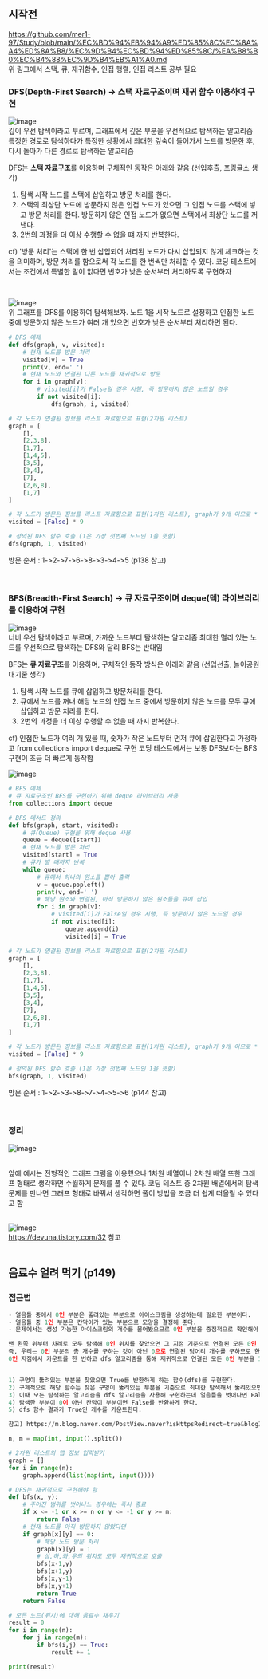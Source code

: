 ## 시작전
https://github.com/mer1-97/Study/blob/main/%EC%BD%94%EB%94%A9%ED%85%8C%EC%8A%A4%ED%8A%B8/%EC%9D%B4%EC%BD%94%ED%85%8C/%EA%B8%B0%EC%B4%88%EC%9D%B4%EB%A1%A0.md
<br>
위 링크에서 스택, 큐, 재귀함수, 인접 행렬, 인접 리스트 공부 필요
<br>

### DFS(Depth-First Search) -> 스택 자료구조이며 재귀 함수 이용하여 구현
![image](https://user-images.githubusercontent.com/76419721/141737782-a6da4316-0adf-495d-a9b4-adcfb3d30369.png)
<br>
깊이 우선 탐색이라고 부르며, 그래프에서 깊은 부분을 우선적으로 탐색하는 알고리즘
특정한 경로로 탐색하다가 특정한 상황에서 최대한 깊숙이 들어가서 노드를 방문한 후, 다시 돌아가 다른 경로로 탐색하는 알고리즘

DFS는 <b>스택 자료구조</b>를 이용하며 구체적인 동작은 아래와 같음 (선입후출, 프링글스 생각)
1) 탐색 시작 노드를 스택에 삽입하고 방문 처리를 한다.
2) 스택의 최상단 노드에 방문하지 않은 인접 노드가 있으면 그 인접 노드를 스택에 넣고 방문 처리를 한다.
   방문하지 않은 인접 노드가 없으면 스택에서 최상단 노드를 꺼낸다.
3) 2번의 과정을 더 이상 수행할 수 없을 떄 까지 반복한다.

cf) '방문 처리'는 스택에 한 번 삽입되어 처리된 노드가 다시 삽입되지 않게 체크하는 것을 의미하며, 방문 처리를 함으로써 각 노드를 한 번씩만 처리할 수 있다.
    코딩 테스트에서는 조건에서 특별한 말이 없다면 번호가 낮은 순서부터 처리하도록 구현하자

<br>

![image](https://user-images.githubusercontent.com/76419721/141738554-04ca559c-9d9e-4fe9-b7dd-35f423aa74fc.png)
<br>
위 그래프를 DFS를 이용하여 탐색해보자.
노드 1을 시작 노드로 설정하고 인접한 노드 중에 방문하지 않은 노드가 여러 개 있으면 번호가 낮은 순서부터 처리하면 된다.

```python
# DFS 예제
def dfs(graph, v, visited):
    # 현재 노드를 방문 처리
    visited[v] = True
    print(v, end=' ')
    # 현재 노드와 연결된 다른 노드를 재귀적으로 방문
    for i in graph[v]:
        # visited[i]가 False일 경우 시행, 즉 방문하지 않은 노드일 경우
        if not visited[i]:
            dfs(graph, i, visited)

# 각 노드가 연결된 정보를 리스트 자료형으로 표현(2차원 리스트)
graph = [
    [],
    [2,3,8],
    [1,7],
    [1,4,5],
    [3,5],
    [3,4],
    [7],
    [2,6,8],
    [1,7]
]

# 각 노드가 방문된 정보를 리스트 자료형으로 표현(1차원 리스트), graph가 9개 이므로 * 9
visited = [False] * 9

# 정의된 DFS 함수 호출 (1은 가장 첫번째 노드인 1을 뜻함)
dfs(graph, 1, visited)
``` 
방문 순서 : 1->2->7->6->8->3->4->5 (p138 참고)

<br>

### BFS(Breadth-First Search) -> 큐 자료구조이며 deque(덱) 라이브러리를 이용하여 구현
![image](https://user-images.githubusercontent.com/76419721/141740925-343ae2bb-edd0-4a97-bf14-24bf4684bdd0.png)
<br>
너비 우선 탐색이라고 부르며, 가까운 노드부터 탐색하는 알고리즘
최대한 멀리 있는 노드를 우선적으로 탐색하는 DFS와 달리 BFS는 반대임

BFS는 <b>큐 자료구조</b>를 이용하며, 구체적인 동작 방식은 아래와 같음 (선입선출, 놀이공원 대기줄 생각)
1) 탐색 시작 노드를 큐에 삽입하고 방문처리를 한다.
2) 큐에서 노드를 꺼내 해당 노드의 인접 노드 중에서 방문하지 않은 노드를 모두 큐에 삽입하고 방문 처리를 한다.
3) 2번의 과정을 더 이상 수행할 수 없을 때 까지 반복한다.

cf) 인접한 노드가 여러 개 있을 때, 숫자가 작은 노드부터 먼저 큐에 삽입한다고 가정하고 from collections import deque로 구현
    코딩 테스트에서는 보통 DFS보다는 BFS 구현이 조금 더 빠르게 동작함
<br>

![image](https://user-images.githubusercontent.com/76419721/141738554-04ca559c-9d9e-4fe9-b7dd-35f423aa74fc.png)
<br>

```python
# BFS 예제
# 큐 자료구조인 BFS를 구현하기 위해 deque 라이브러리 사용
from collections import deque

# BFS 메서드 정의
def bfs(graph, start, visited):
    # 큐(Queue) 구현을 위해 deque 사용
    queue = deque([start])
    # 현재 노드를 방문 처리
    visited[start] = True
    # 큐가 빌 때까지 반복
    while queue:
        # 큐에서 하나의 원소를 뽑아 출력
        v = queue.popleft()
        print(v, end=' ')
        # 해당 원소와 연결된, 아직 방문하지 않은 원소들을 큐에 삽입
        for i in graph[v]:
            # visited[i]가 False일 경우 시행, 즉 방문하지 않은 노드일 경우
            if not visited[i]:
                queue.append(i)
                visited[i] = True

# 각 노드가 연결된 정보를 리스트 자료형으로 표현(2차원 리스트)
graph = [
    [],
    [2,3,8],
    [1,7],
    [1,4,5],
    [3,5],
    [3,4],
    [7],
    [2,6,8],
    [1,7]
]

# 각 노드가 방문된 정보를 리스트 자료형으로 표현(1차원 리스트), graph가 9개 이므로 * 9
visited = [False] * 9

# 정의된 DFS 함수 호출 (1은 가장 첫번째 노드인 1을 뜻함)
bfs(graph, 1, visited)
```
방문 순서 : 1->2->3->8->7->4->5->6 (p144 참고)

<br>

### 정리
![image](https://user-images.githubusercontent.com/76419721/141744274-9594e092-b018-4ff8-8d93-bba4c48c4769.png)

<br>
앞에 예시는 전형적인 그래프 그림을 이용했으나 1차원 배열이나 2차원 배열 또한 그래프 형태로 생각하면 수월하게 문제를 풀 수 있다.
코딩 테스트 중 2차원 배열에서의 탐색 문제를 만나면 그래프 형태로 바꿔서 생각하면 풀이 방법을 조금 더 쉽게 떠올릴 수 있다고 함

<br>
<br>

![image](https://user-images.githubusercontent.com/76419721/141981768-8d44a20c-20ca-4872-99a5-d5a0765545ca.png)
<br>
https://devuna.tistory.com/32 참고
<br>
<br>

## 음료수 얼려 먹기 (p149)

### 접근법
```python
- 얼음틀 중에서 0인 부분은 뚫려있는 부분으로 아이스크림을 생성하는데 필요한 부분이다. 
- 얼음틀 중 1인 부분은 칸막이가 있는 부분으로 모양을 결정해 준다. 
- 문제에서는 생성 가능한 아이스크림의 개수를 물어봤으므로 0인 부분을 중점적으로 확인해야 한다.

맨 왼쪽 위부터 차례로 모두 탐색해 0인 위치를 찾았으면 그 지점 기준으로 연결된 모든 0인 부분을 모두 1로 만들면 결과적으로 연결된 부분을 한 번만 카운트하게 되는 효과를 얻게 된다. 
즉, 우리는 0인 부분의 총 개수를 구하는 것이 아닌 0으로 연결된 덩어리 개수를 구하므로 한 번만 카운트하면 된다. 
0인 지점에서 카운트를 한 번하고 dfs 알고리즘을 통해 재귀적으로 연결된 모든 0인 부분을 1로 만들게 구현하면 된다. 


1) 구멍이 뚫려있는 부분을 찾았으면 True를 반환하게 하는 함수(dfs)를 구현한다. 
2) 구체적으로 해당 함수는 찾은 구멍이 뚫려있는 부분을 기준으로 최대한 탐색해서 뚫려있으면서 연결되어 있는 모든 0인 부분을 1로 만들고 True를 반환한다. 
3) 이때 모든 탐색하는 알고리즘을 dfs 알고리즘을 사용해 구현하는데 얼음틀을 벗어나면 False를 반환하게 한다. 
4) 탐색한 부분이 0이 아닌 칸막이 부분이면 False를 반환하게 한다. 
5) dfs 함수 결과가 True인 개수를 카운트한다. 

참고) https://m.blog.naver.com/PostView.naver?isHttpsRedirect=true&blogId=jiyong615&logNo=222219342396
```

```python
n, m = map(int, input().split())

# 2차원 리스트의 맵 정보 입력받기
graph = []
for i in range(n):
    graph.append(list(map(int, input())))

# DFS는 재귀적으로 구현해야 함
def bfs(x, y):
    # 주어진 범위를 벗어나느 경우에는 즉시 종료
    if x <= -1 or x >= n or y <= -1 or y >= m: 
        return False
    # 현재 노드를 아직 방문하지 않았다면
    if graph[x][y] == 0:
        # 해당 노드 방문 처리
        graph[x][y] = 1
        # 상,하,좌,우의 위치도 모두 재귀적으로 호출
        bfs(x-1,y)
        bfs(x+1,y)
        bfs(x,y-1)
        bfs(x,y+1)
        return True
    return False

# 모든 노드(위치)에 대해 음료수 채우기
result = 0
for i in range(n):
    for j in range(m):
        if bfs(i,j) == True:
            result += 1

print(result)
```
<br>

